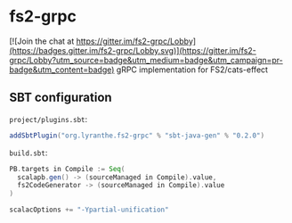 # fs2-grpc

[![Join the chat at https://gitter.im/fs2-grpc/Lobby](https://badges.gitter.im/fs2-grpc/Lobby.svg)](https://gitter.im/fs2-grpc/Lobby?utm_source=badge&utm_medium=badge&utm_campaign=pr-badge&utm_content=badge)
gRPC implementation for FS2/cats-effect

## SBT configuration

`project/plugins.sbt`:
```scala
addSbtPlugin("org.lyranthe.fs2-grpc" % "sbt-java-gen" % "0.2.0")
```

`build.sbt`:
```scala
PB.targets in Compile := Seq(
  scalapb.gen() -> (sourceManaged in Compile).value,
  fs2CodeGenerator -> (sourceManaged in Compile).value
)

scalacOptions += "-Ypartial-unification"
```

